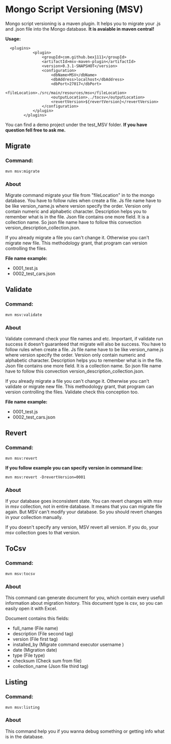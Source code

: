 # Mongo Script Versioning (MSV)
Mongo script versioning is a maven plugin. It helps you to migrate your .js and .json file into the Mongo database. **It is avaiable in maven central!**
   
**Usage:**
```
  <plugins>
            <plugin>
                <groupId>com.github.bex1111</groupId>
                <artifactId>msv-maven-plugin</artifactId>
                <version>0.3.1-SNAPSHOT</version>
                <configuration>
                    <dbName>MSV</dbName>
                    <dbAddress>localhost</dbAddress>
                    <dbPort>27017</dbPort>
                    <fileLocation>./src/main/resources/msv</fileLocation>
                    <outputLocation>../tocsv</outputLocation>
                    <revertVersion>${revertVersion}</revertVersion>
                </configuration>
            </plugin>
        </plugins>
```

You can find a demo project under the test_MSV folder.
**If you have question fell free to ask me.** 
   
## Migrate
### Command:
``` mvn msv:migrate ```

### About

Migrate command migrate your file from "fileLocation" in to the mongo database. You have to follow rules when create a file. Js file name have to be like version_name.js where version specify the order. Version only contain numeric and alphabetic character. Description helps you to remember what is in the file. Json file contains one more field. It is a collection name. So json file name have to follow this convection version_description_collection.json.

If you already migrate a file you can't change it. Otherwise you can't migrate new file. This methodology grant, that program can version controlling the files.

**File name example:**
- 0001_test.js
- 0002_test_cars.json

## Validate

### Command:
``` mvn msv:validate ```

### About

Validate command check your file names and etc. Important, if validate run success it doesn't guaranteed that migrate will also be success.  You have to follow rules when create a file. Js file name have to be like version_name.js where version specify the order. Version only contain numeric and alphabetic character. Description helps you to remember what is in the file. Json file contains one more field. It is a collection name. So json file name have to follow this convection version_description_collection.json.

If you already migrate a file you can't change it. Otherwise you can't validate or migrate new file. This methodology grant, that program can version controlling the files. Validate check this conception too.

**File name example:**
- 0001_test.js
- 0002_test_cars.json

## Revert
### Command:
``` mvn msv:revert ```

**If you follow example you can specify version in command line:**

``` mvn msv:revert -DrevertVersion=0001 ```

### About

If your database goes inconsistent state. You can revert changes with msv in msv collection, not in entire database. It means that you can migrate file again. But MSV can't modify your database. So you should revert changes in your collection manually. 

If you doesn't specify any version, MSV revert all version. If you do, your msv collection goes to that version.

## ToCsv

### Command:
``` mvn msv:tocsv ```

### About

This command can generate document for you, which contain every usefull information about migration history.
This document type is csv, so you can easily open it with Excel.

Document contains this fields:
- full_name (File name)
- description (File second tag)
- version (File first tag)
- installed_by (Migrate command executor username )
- date (Migration date)
- type (File type)
- checksum (Check sum from file)
- collection_name (Json file third tag)

## Listing

### Command:
``` mvn msv:listing ```

### About

This command help you if you wanna debug something or getting info what is in the database.
 
